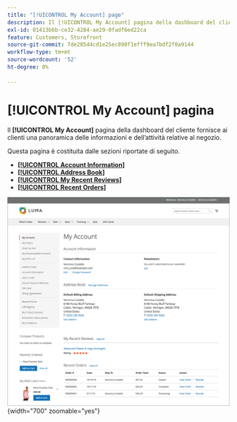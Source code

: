 ```yaml
---
title: "[!UICONTROL My Account] page"
description: Il [!UICONTROL My Account] pagina della dashboard del cliente fornisce ai clienti una panoramica delle informazioni e dell’attività relative al negozio.
exl-id: 01413b6b-ce32-4284-ae29-0fadf6ed22ca
feature: Customers, Storefront
source-git-commit: 7de285d4cd1e25ec890f1efff9ea7bdf2f0a9144
workflow-type: tm+mt
source-wordcount: '52'
ht-degree: 0%

---
```


# [!UICONTROL My Account] pagina

Il **[!UICONTROL My Account]** pagina della dashboard del cliente fornisce ai clienti una panoramica delle informazioni e dell’attività relative al negozio.

Questa pagina è costituita dalle sezioni riportate di seguito.

* [**[!UICONTROL Account Information]**](../customers/account-dashboard-account-information.md)
* [**[!UICONTROL Address Book]**](../customers/account-dashboard-address-book.md)
* [**[!UICONTROL My Recent Reviews]**](../merchandising-promotions/product-reviews.md#product-reviews-on-the-storefront)
* [**[!UICONTROL Recent Orders]**](../stores-purchase/orders-storefront.md#view-recently-ordered-products)

![Pagina Il mio account nella vetrina](assets/account-dashboard-my-account.png){width="700" zoomable="yes"}
